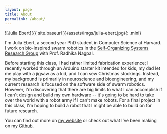 ```yaml
---
layout: page
title: About
permalink: /about/
---
```


![Julia Ebert]({{ site.baseurl }}/assets/imgs/julia-ebert.jpg){: .mini}

I'm Julia Ebert, a second year PhD student in Computer Science at Harvard. I work on bio-inspired swarm robotics in the [Self-Organizing Systems Research Group](https://ssr.seas.harvard.edu/) with Prof. Radhika Nagpal.

Before starting this class, I had rather limited fabrication experience; I recently worked through an Arduino starter kit intended for kids, my dad let me play with a jigsaw as a kid, and I can sew Christmas stockings. Instead, my background is primarily in neuroscience and bioengineering, and my current research is focused on the software side of swarm robotics. However, I'm discovering that there are big limits to what I can accomplish if I can't design and build my own hardware -- it's going to be hard to take over the world with a robot army if I can't make robots. For a final project in this class, I'm hoping to build a robot that I might be able to build on for future research.

You can find out more on [my website](http://juliaebert.com) or check out what I've been making on my [Github](https://github.com/jtebert).